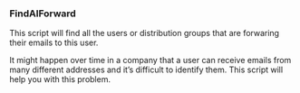 ### FindAlForward

This script will find all the users or distribution groups that are forwaring their emails to this user.

It might happen over time in a company that a user can receive emails from many different addresses and it’s difficult to identify them. This script will help you with this problem.
